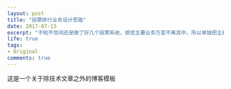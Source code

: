 ```yaml
---
layout: post
title: "投票排行业务设计思路"
date: 2017-07-13
excerpt: "不知不觉间还是做了好几个投票系统，感觉主要业务万变不离其中，所以单独把主要业务分享出来"
life: true
tags: 
- Original
comments: true
---
```


这是一个关于除技术文章之外的博客模板

